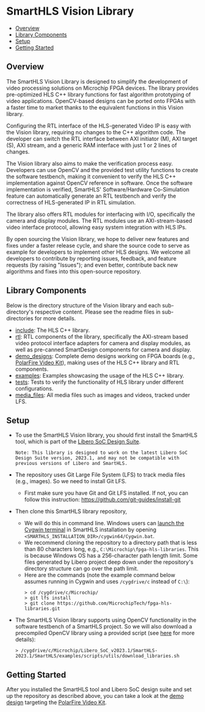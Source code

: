# SmartHLS Vision Library

<!-- TOC -->

  - [Overview](#overview)
  - [Library Components](#library-components)
  - [Setup](#setup)
  - [Getting Started](#getting-started)

<!-- /TOC -->
## Overview

The SmartHLS Vision Library is designed to simplify the development of video processing solutions on Microchip FPGA devices.
The library provides pre-optimized HLS C++ library functions for fast algorithm prototyping of video applications.
OpenCV-based designs can be ported onto FPGAs with a faster time to market thanks to the equivalent functions in this Vision library.

Configuring the RTL interface of the HLS-generated Video IP is easy with the Vision library, requiring no changes to the C++ algorithm code.
The developer can switch the RTL interface between AXI initiator (M), AXI target (S), AXI stream, and a generic RAM interface with just 1 or 2 lines of changes.

The Vision library also aims to make the verification process easy.
Developers can use OpenCV and the provided test utility functions to create the software testbench,
making it convenient to verify the HLS C++ implementation against OpenCV reference in software.
Once the software implementation is verified,
SmartHLS' Software/Hardware Co-Simulation feature can automatically generate an RTL testbench and verify the correctness of HLS-generated IP in RTL simulation.

The library also offers RTL modules for interfacing with I/O, specifically the camera and display modules.
The RTL modules use an AXI-stream-based video interface protocol, allowing easy system integration with HLS IPs.

By open sourcing the Vision library, we hope to deliver new features and fixes under a faster release cycle,
and share the source code to serve as example for developers to implement other HLS designs.
We welcome all developers to contribute by reporting issues, feedback, and feature requests (by raising "Issues");
and even better, contribute back new algorithms and fixes into this open-source repository.

## Library Components

Below is the directory structure of the Vision library and each sub-directory's respective content.
Please see the readme files in sub-directories for more details.

- [include](include/): The HLS C++ library.
- [rtl](rtl/): RTL components of the library, specifically the AXI-stream based video protocol interface adapters for camera and display modules, as well as pre-canned SmartDesign components for camera and display.
- [demo_designs](demo_designs/): Complete demo designs working on FPGA boards (e.g., [PolarFire Video Kit](https://www.microchip.com/en-us/development-tool/MPF300-VIDEO-KIT-NS)), making uses of the HLS C++ library and RTL components.
- [examples](examples/): Examples showcasing the usage of the HLS C++ library.
- [tests](tests/): Tests to verify the functionality of HLS library under different configurations.
- [media_files](media_files/): All media files such as images and videos, tracked under LFS.


## Setup

- To use the SmartHLS Vision library, you should first install the SmartHLS tool, which is part of the [Libero SoC Design Suite](https://www.microchip.com/en-us/products/fpgas-and-plds/fpga-and-soc-design-tools/fpga/libero-software-later-versions).

  `Note: This library is designed to work on the latest Libero SoC Design Suite version, 2023.1, and may not be compatible with previous versions of Libero and SmartHLS.`

- The repository uses Git Large File System (LFS) to track media files (e.g., images). So we need to install Git LFS.
  - First make sure you have Git and Git LFS installed. If not, you can follow this instruction: https://github.com/git-guides/install-git

- Then clone this SmartHLS library repository,
  - We will do this in command line.  Windows users can [launch the Cygwin terminal](https://microchiptech.github.io/fpga-hls-docs/userguide.html#launch-cygwin-terminal-on-windows)
    in SmartHLS installation by opening `<SMARTHLS_INSTALLATION_DIR>/cygwin64/Cygwin.bat`.
  - We recommend cloning the repository to a directory path that is less than 80 characters long, e.g., `C:\Microchip\fpga-hls-libraries`.
    This is because Windows OS has a 256-character path length limit.
    Some files generated by Libero project deep down under the repository's directory structure can go over the path limit.
  - Here are the commands (note the example command below assumes running in Cygwin and uses `/cygdrive/c` instead of `C:\`):
    ```console
    > cd /cygdrive/c/Microchip/
    > git lfs install
    > git clone https://github.com/MicrochipTech/fpga-hls-libraries.git
    ```

- The SmartHLS Vision library supports using OpenCV functionality in the software testbench of a SmartHLS project.
  So we will also download a precompiled OpenCV library using a provided script (see [here](https://microchiptech.github.io/fpga-hls-docs/precompiled_sw.html#ffmpeg-4-4-and-opencv-4-5-4) for more details):
  ```console
  > /cygdrive/c/Microchip/Libero_SoC_v2023.1/SmartHLS-2023.1/SmartHLS/examples/scripts/utils/download_libraries.sh
  ```

## Getting Started

After you installed the SmartHLS tool and Libero SoC design suite and set up the repository as described above, you can take a look at the [demo design](demo_designs/PF_Video_kit/README.md) targeting the [PolarFire Video Kit](https://www.microchip.com/en-us/development-tool/MPF300-VIDEO-KIT-NS).
